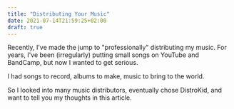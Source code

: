 ```yaml
---
title: "Distributing Your Music"
date: 2021-07-14T21:59:25+02:00
draft: true
---
```


Recently, I've made the jump to "professionally" distributing my music. For years, I've been (irregularly) putting small songs on YouTube and BandCamp, but now I wanted to get serious. 

I had songs to record, albums to make, music to bring to the world. 

So I looked into many music distributors, eventually chose DistroKid, and want to tell you my thoughts in this article.

